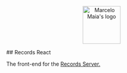 <p align="center">
    <a href="https://marcelomaias.net/projects/records/">
        <img alt="Marcelo Maia's logo" src="https://marcelomaias.net/icon.png" width="100" />
    </a>
</p>
## Records React

The front-end for the <a href="https://github.com/marcelomaias/records-server">Records Server.</a>
